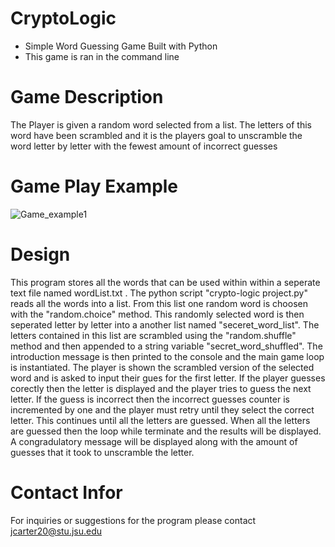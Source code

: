 # CryptoLogic
- Simple Word Guessing Game Built with Python
- This game is ran in the command line


# Game Description
The Player is given a random word selected from a list. The letters of this word have
been scrambled and it is the players goal to unscramble the word letter by letter with the
fewest amount of incorrect guesses

# Game Play Example
![Game_example1](https://user-images.githubusercontent.com/89806393/135562052-6d45b021-f625-4f52-9728-c7750200f023.jpg)

# Design
This program stores all the words that can be used within within a seperate text file
named wordList.txt . The python script "crypto-logic project.py" reads all the words into a list.
From this list one random word is choosen with the "random.choice" method. This randomly selected word is then
seperated letter by letter into a another list named "seceret_word_list". The letters contained in this list are scrambled 
using the "random.shuffle" method and then appended to a string variable "secret_word_shuffled".
The introduction message is then printed to the console and the main game loop is instantiated.
The player is shown the scrambled version of the selected word and is asked to input their gues for the first letter.
If the player guesses corectly then the letter is displayed and the player tries to guess the next letter. If the guess is incorrect
then the incorrect guesses counter is incremented by one and the player must retry until they select
the correct letter. This continues until all the letters 
are guessed. When all the letters are guessed then the loop while terminate and the results will be displayed.
A congradulatory message will be displayed along with the amount of guesses that it took to unscramble the letter.

# Contact Infor
For inquiries or suggestions for the program please contact jcarter20@stu.jsu.edu
